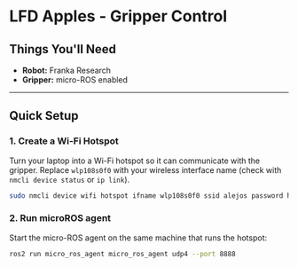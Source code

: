 # LFD Apples - Gripper Control

## Things You'll Need

- **Robot:** Franka Research
- **Gripper:** micro-ROS enabled

---

## Quick Setup

### 1. Create a Wi-Fi Hotspot
Turn your laptop into a Wi-Fi hotspot so it can communicate with the gripper. Replace `wlp108s0f0` with your wireless interface name (check with `nmcli device status` or `ip link`).

```bash
sudo nmcli device wifi hotspot ifname wlp108s0f0 ssid alejos password harvesting
```

### 2. Run microROS agent

Start the micro-ROS agent on the same machine that runs the hotspot:

```bash
ros2 run micro_ros_agent micro_ros_agent udp4 --port 8888
```